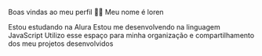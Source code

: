 Boas vindas ao meu perfil 💙💙
Meu nome é loren

Estou estudando na Alura
Estou me desenvolvendo na linguagem JavaScript
Utilizo esse espaço para minha organização e compartilhamento dos meu projetos desenvolvidos
